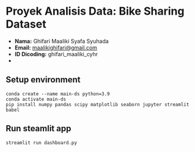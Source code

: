 # Proyek Analisis Data: Bike Sharing Dataset
- **Nama:** Ghifari Maaliki Syafa Syuhada
- **Email:** maalikighifari@gmail.com
- **ID Dicoding:** ghifari_maaliki_cyhr
- 
## Setup environment
```
conda create --name main-ds python=3.9
conda activate main-ds
pip install numpy pandas scipy matplotlib seaborn jupyter streamlit babel
```

## Run steamlit app
```
streamlit run dashboard.py
```